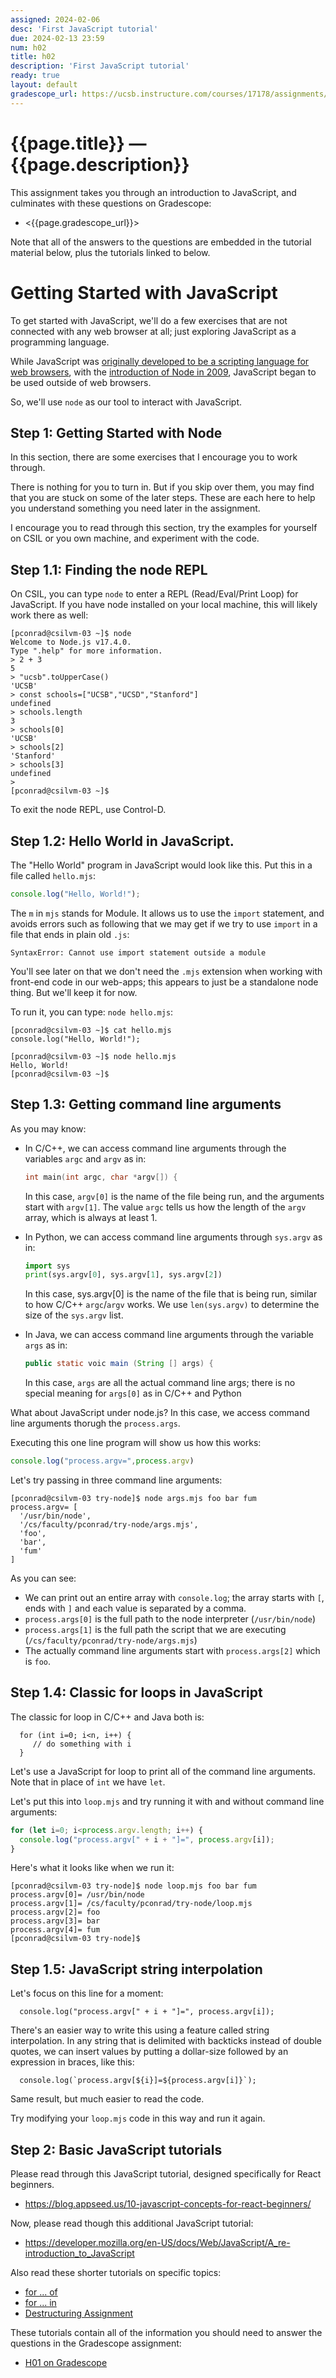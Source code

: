 ```yaml
---
assigned: 2024-02-06
desc: 'First JavaScript tutorial'
due: 2024-02-13 23:59
num: h02
title: h02
description: 'First JavaScript tutorial'
ready: true
layout: default
gradescope_url: https://ucsb.instructure.com/courses/17178/assignments/192287
---
```


# {{page.title}} — {{page.description}}


This assignment takes you through an introduction to JavaScript, and culminates with these questions on Gradescope:

* <{{page.gradescope_url}}>

Note that all of the answers to the questions are embedded in the tutorial material below, plus the tutorials linked to below.

# Getting Started with JavaScript

To get started with JavaScript, we'll do a few exercises that are not connected with any web browser at all; just exploring JavaScript
as a programming language.

While JavaScript was [originally developed to be a scripting language for web browsers](https://en.wikipedia.org/wiki/JavaScript#Creation_at_Netscape), with the [introduction of
Node in 2009](https://en.wikipedia.org/wiki/JavaScript#Reaching_maturity), JavaScript began to be used outside of web browsers.

So, we'll use `node` as our tool to interact with JavaScript.

## Step 1: Getting Started with Node

In this section, there are some exercises that I encourage you to work through.

There is nothing for you to turn in.  But if you skip over them, you may find that you are stuck on
some of the later steps.  These are each here to help you understand something you need later in the
assignment.

I encourage you to read through this section, try the examples for yourself on CSIL or you own machine,
and experiment with the code.

## Step 1.1: Finding the node REPL

On CSIL, you can type `node` to enter a REPL (Read/Eval/Print Loop) for JavaScript.  If you have node installed on your local machine, this will
likely work there as well:

```
[pconrad@csilvm-03 ~]$ node
Welcome to Node.js v17.4.0.
Type ".help" for more information.
> 2 + 3
5
> "ucsb".toUpperCase()
'UCSB'
> const schools=["UCSB","UCSD","Stanford"]
undefined
> schools.length
3
> schools[0]
'UCSB'
> schools[2]
'Stanford'
> schools[3]
undefined
>
[pconrad@csilvm-03 ~]$
```

To exit the node REPL, use Control-D.

## Step 1.2: Hello World in JavaScript.

The "Hello World" program in JavaScript would look like this.  Put this in a file called `hello.mjs`:

```js
console.log("Hello, World!");
```

The `m` in `mjs` stands for Module.  It allows us to use the `import` statement, and avoids errors such as following that we may get if we try
to use `import` in a file that ends in plain old `.js`:

```
SyntaxError: Cannot use import statement outside a module
```

You'll see later on that we don't need the `.mjs` extension when working with front-end code in our web-apps; this appears to just be a
standalone node thing.  But we'll keep it for now.


To run it, you can type: `node hello.mjs`:

```
[pconrad@csilvm-03 ~]$ cat hello.mjs
console.log("Hello, World!");

[pconrad@csilvm-03 ~]$ node hello.mjs
Hello, World!
[pconrad@csilvm-03 ~]$
```

## Step 1.3: Getting command line arguments

As you may know:
* In C/C++, we can access command line arguments through the variables `argc` and `argv`  as in:
  ```cpp
  int main(int argc, char *argv[]) {
  ```
  In this case, `argv[0]` is the name of the file being run, and the arguments start with `argv[1]`.
  The value `argc` tells us how the length of the `argv` array, which is always at least 1.

* In Python, we can access command line arguments through `sys.argv` as in:
  ```python
  import sys
  print(sys.argv[0], sys.argv[1], sys.argv[2])
  ```
  In this case, sys.argv[0] is the name of the file that is being run, similar to how C/C++ `argc`/`argv` works.   We use
  `len(sys.argv)` to determine the size of the `sys.argv` list.
* In Java, we can access command line arguments through the variable `args` as in:
  ```java
  public static voic main (String [] args) {
  ```
  In this case, `args` are all the actual command line args; there is no special meaning for `args[0]` as in C/C++ and Python


What about JavaScript under node.js?  In this case, we access command line arguments thorugh the `process.args`.

Executing this one line program will show us how this works:

```js
console.log("process.argv=",process.argv)
```

Let's try passing in three command line arguments:

```
[pconrad@csilvm-03 try-node]$ node args.mjs foo bar fum
process.argv= [
  '/usr/bin/node',
  '/cs/faculty/pconrad/try-node/args.mjs',
  'foo',
  'bar',
  'fum'
]
```

As you can see:
* We can print out an entire array with `console.log`; the array starts with `[`, ends with `]` and each value is separated by a comma.
* `process.args[0]` is the full path to the node interpreter (`/usr/bin/node`)
* `process.args[1]` is the full path the script that we are executing (`/cs/faculty/pconrad/try-node/args.mjs`)
* The actually command line arguments start with `process.args[2]` which is `foo`.


## Step 1.4: Classic for loops in JavaScript

The classic for loop in C/C++ and Java both is:

```
  for (int i=0; i<n, i++) {
     // do something with i
  }
```

Let's use a JavaScript for loop to print all of the command line arguments.  Note that in place of `int` we have `let`.

Let's put this into `loop.mjs` and try running it with and without command line arguments:

```js
for (let i=0; i<process.argv.length; i++) {
  console.log("process.argv[" + i + "]=", process.argv[i]);
}
```

Here's what it looks like when we run it:

```
[pconrad@csilvm-03 try-node]$ node loop.mjs foo bar fum
process.argv[0]= /usr/bin/node
process.argv[1]= /cs/faculty/pconrad/try-node/loop.mjs
process.argv[2]= foo
process.argv[3]= bar
process.argv[4]= fum
[pconrad@csilvm-03 try-node]$
```

## Step 1.5: JavaScript string interpolation

Let's focus on this line for a moment:

```
  console.log("process.argv[" + i + "]=", process.argv[i]);
```

There's an easier way to write this using a feature called string interpolation.  In any string that is delimited with backticks instead of
double quotes, we can insert values by putting a dollar-size followed by an expression in braces, like this:

```
  console.log(`process.argv[${i}]=${process.argv[i]}`);
```

Same result, but much easier to read the code.

Try modifying your `loop.mjs` code in this way and run it again.

## Step 2: Basic JavaScript tutorials


Please read through this JavaScript tutorial, designed specifically for React beginners.

* <https://blog.appseed.us/10-javascript-concepts-for-react-beginners/>

Now, please read though this additional JavaScript tutorial:

* <https://developer.mozilla.org/en-US/docs/Web/JavaScript/A_re-introduction_to_JavaScript>

Also read these shorter tutorials on specific topics:
* [for ... of](https://developer.mozilla.org/en-US/docs/Web/JavaScript/Reference/Statements/for...of)
* [for ... in](https://developer.mozilla.org/en-US/docs/Web/JavaScript/Reference/Statements/for...in)
* [Destructuring Assignment](https://developer.mozilla.org/en-US/docs/Web/JavaScript/Reference/Operators/Destructuring_assignment)

These tutorials contain all of the information you should need to answer the questions in the Gradescope assignment:

* [H01 on Gradescope]({{page.gradescope_url}})
